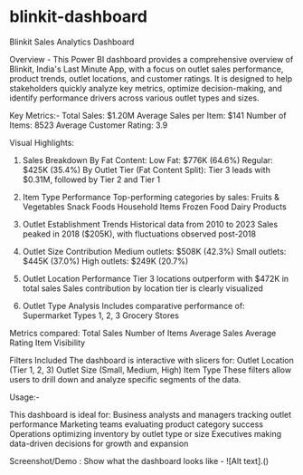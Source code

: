 # blinkit-dashboard
Blinkit Sales Analytics Dashboard

Overview -
This Power BI dashboard provides a comprehensive overview of Blinkit, India's Last Minute App, with a focus on outlet sales performance, product trends, outlet locations, and customer ratings. It is designed to help stakeholders quickly analyze key metrics, optimize decision-making, and identify performance drivers across various outlet types and sizes.

Key Metrics:-
Total Sales: $1.20M
Average Sales per Item: $141
Number of Items: 8523
Average Customer Rating: 3.9

Visual Highlights:

1. Sales Breakdown
By Fat Content:
Low Fat: $776K (64.6%)
Regular: $425K (35.4%)
By Outlet Tier (Fat Content Split):
Tier 3 leads with $0.31M, followed by Tier 2 and Tier 1

2. Item Type Performance
Top-performing categories by sales:
Fruits & Vegetables
Snack Foods
Household Items
Frozen Food
Dairy Products

3. Outlet Establishment Trends
Historical data from 2010 to 2023
Sales peaked in 2018 ($205K), with fluctuations observed post-2018

4. Outlet Size Contribution
Medium outlets: $508K (42.3%)
Small outlets: $445K (37.0%)
High outlets: $249K (20.7%)

5. Outlet Location Performance
Tier 3 locations outperform with $472K in total sales
Sales contribution by location tier is clearly visualized

6. Outlet Type Analysis
Includes comparative performance of:
Supermarket Types 1, 2, 3
Grocery Stores

Metrics compared:
Total Sales
Number of Items
Average Sales
Average Rating
Item Visibility

Filters Included
The dashboard is interactive with slicers for:
Outlet Location (Tier 1, 2, 3)
Outlet Size (Small, Medium, High)
Item Type
These filters allow users to drill down and analyze specific segments of the data.

Usage:-

This dashboard is ideal for:
Business analysts and managers tracking outlet performance
Marketing teams evaluating product category success
Operations optimizing inventory by outlet type or size
Executives making data-driven decisions for growth and expansion

Screenshot/Demo :
Show what the dashboard looks like - ![Alt text].()
